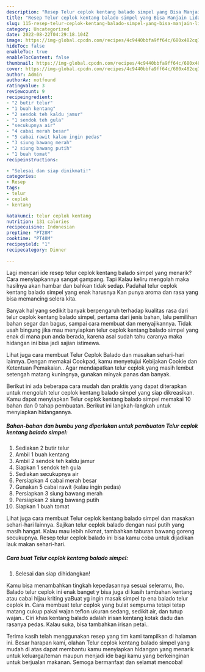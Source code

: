 ```yaml
---
description: "Resep Telur ceplok kentang balado simpel yang Bisa Manjain Lidah, Buat Buka Puasa Bisa Manjain Lidah"
title: "Resep Telur ceplok kentang balado simpel yang Bisa Manjain Lidah, Buat Buka Puasa Bisa Manjain Lidah"
slug: 115-resep-telur-ceplok-kentang-balado-simpel-yang-bisa-manjain-lidah-buat-buka-puasa-bisa-manjain-lidah
category: Uncategorized
date: 2022-08-22T04:29:18.104Z
image: https://img-global.cpcdn.com/recipes/4c9440bbfa9ff64c/680x482cq70/telur-ceplok-kentang-balado-simpel-foto-resep-utama.jpg
hideToc: false
enableToc: true
enableTocContent: false
thumbnail: https://img-global.cpcdn.com/recipes/4c9440bbfa9ff64c/680x482cq70/telur-ceplok-kentang-balado-simpel-foto-resep-utama.jpg
cover: https://img-global.cpcdn.com/recipes/4c9440bbfa9ff64c/680x482cq70/telur-ceplok-kentang-balado-simpel-foto-resep-utama.jpg
author: Admin
authorAv: notfound
ratingvalue: 3
reviewcount: 9
recipeingredient:
- "2 butir telur"
- "1 buah kentang"
- "2 sendok teh kaldu jamur"
- "1 sendok teh gula"
- "secukupnya air"
- "4 cabai merah besar"
- "5 cabai rawit kalau ingin pedas"
- "3 siung bawang merah"
- "2 siung bawang putih"
- "1 buah tomat"
recipeinstructions:

- "Selesai dan siap dinikmati!"
categories:
- Resep
tags:
- telur
- ceplok
- kentang

katakunci: telur ceplok kentang 
nutrition: 131 calories
recipecuisine: Indonesian
preptime: "PT28M"
cooktime: "PT48M"
recipeyield: "1"
recipecategory: Dinner

---
```



Lagi mencari ide resep telur ceplok kentang balado simpel yang menarik? Cara menyiapkannya sangat gampang. Tapi Kalau keliru mengolah maka hasilnya akan hambar dan bahkan tidak sedap. Padahal telur ceplok kentang balado simpel yang enak harusnya Kan punya aroma dan rasa yang bisa memancing selera kita.


Banyak hal yang sedikit banyak berpengaruh terhadap kualitas rasa dari telur ceplok kentang balado simpel, pertama dari jenis bahan, lalu pemilihan bahan segar dan bagus, sampai cara membuat dan menyajikannya. Tidak usah bingung jika mau menyiapkan telur ceplok kentang balado simpel yang enak di mana pun anda berada, karena asal sudah tahu caranya maka hidangan ini bisa jadi sajian istimewa.

Lihat juga cara membuat Telur Ceplok Balado dan masakan sehari-hari lainnya. Dengan memakai Cookpad, kamu menyetujui Kebijakan Cookie dan Ketentuan Pemakaian.. Agar mendapatkan telur ceplok yang masih lembut setengah matang kuningnya, gunakan minyak panas dan banyak.


Berikut ini ada beberapa cara mudah dan praktis yang dapat diterapkan untuk mengolah telur ceplok kentang balado simpel yang siap dikreasikan. Kamu dapat menyiapkan Telur ceplok kentang balado simpel memakai 10 bahan dan 0 tahap pembuatan. Berikut ini langkah-langkah untuk menyiapkan hidangannya.

<!--inarticleads1-->

##### Bahan-bahan dan bumbu yang diperlukan untuk pembuatan Telur ceplok kentang balado simpel:

1. Sediakan 2 butir telur
1. Ambil 1 buah kentang
1. Ambil 2 sendok teh kaldu jamur
1. Siapkan 1 sendok teh gula
1. Sediakan secukupnya air
1. Persiapkan 4 cabai merah besar
1. Gunakan 5 cabai rawit (kalau ingin pedas)
1. Persiapkan 3 siung bawang merah
1. Persiapkan 2 siung bawang putih
1. Siapkan 1 buah tomat


Lihat juga cara membuat Telur ceplok kentang balado simpel dan masakan sehari-hari lainnya. Sajikan telur ceplok balado dengan nasi putih yang masih hangat. Kalau mau lebih nikmat, tambahkan taburan bawang goreng secukupnya. Resep telur ceplok balado ini bisa kamu coba untuk dijadikan lauk makan sehari-hari. 

<!--inarticleads2-->

##### Cara buat Telur ceplok kentang balado simpel:


1. Selesai dan siap dihidangkan!

Kamu bisa menambahkan tingkah kepedasannya sesuai seleramu, lho. Balado telur ceplok ini enak banget y bisa juga di kasih tambahan kentang atau cabai hijau kriting yaBuat yg ingin masak simpel tp ena balado telur ceplok in. Cara membuat telur ceplok yang bulat sempurna tetapi tetap matang cukup pakai wajan teflon ukuran sedang, sedikit air, dan tutup wajan.. Ciri khas kentang balado adalah irisan kentang kotak dadu dan rasanya pedas. Kalau suka, bisa tambahkan irisan petai.. 

Terima kasih telah menggunakan resep yang tim kami tampilkan di halaman ini. Besar harapan kami, olahan Telur ceplok kentang balado simpel yang mudah di atas dapat membantu kamu menyiapkan hidangan yang menarik untuk keluarga/teman maupun menjadi ide bagi kamu yang berkeinginan untuk berjualan makanan. Semoga bermanfaat dan selamat mencoba!
